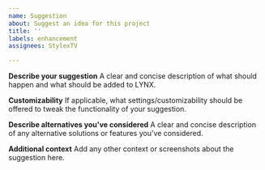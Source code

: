 ```yaml
---
name: Suggestion
about: Suggest an idea for this project
title: ''
labels: enhancement
assignees: StylexTV

---
```


**Describe your suggestion**
A clear and concise description of what should happen and what should be added to LYNX.

**Customizability**
If applicable, what settings/customizability should be offered to tweak the functionality of your suggestion.

**Describe alternatives you've considered**
A clear and concise description of any alternative solutions or features you've considered.

**Additional context**
Add any other context or screenshots about the suggestion here.

